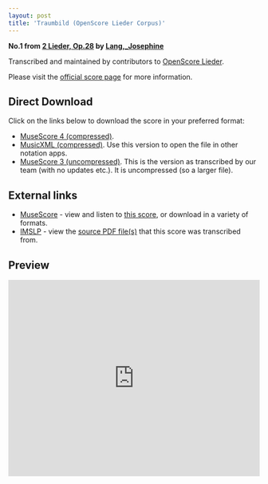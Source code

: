 ```yaml
---
layout: post
title: 'Traumbild (OpenScore Lieder Corpus)'
---
```


__No.1 from [2 Lieder, Op.28](https://fourscoreandmore.org/openscore/lieder/Lang,_Josephine/2_Lieder,_Op.28/) by [Lang,_Josephine](https://fourscoreandmore.org/openscore/lieder/Lang,_Josephine)__

Transcribed and maintained by contributors to [OpenScore Lieder].

Please visit the [official score page] for more information.

[official score page]: https://musescore.com/openscore-lieder-corpus/scores/6012375
[OpenScore Lieder]: https://musescore.com/openscore-lieder-corpus

## Direct Download

Click on the links below to download the score in your preferred format:
- [MuseScore 4 (compressed)](https://github.com/openscore/lieder/blob/main/scores/Lang,_Josephine/2_Lieder,_Op.28/1_Traumbild/lc6012375.mscz?raw=true).
- [MusicXML (compressed)](https://github.com/openscore/lieder/blob/main/scores/Lang,_Josephine/2_Lieder,_Op.28/1_Traumbild/lc6012375.mxl?raw=true). Use this version to open the file in other notation apps.
- [MuseScore 3 (uncompressed)](https://github.com/openscore/lieder/blob/main/scores/Lang,_Josephine/2_Lieder,_Op.28/1_Traumbild/lc6012375.mscx?raw=true). This is the version as transcribed by our team (with no updates etc.). It is uncompressed (so a larger file).

## External links

- [MuseScore] - view and listen to [this score][MuseScore], or download in a variety of formats.
- [IMSLP] - view the [source PDF file(s)][IMSLP] that this score was transcribed from.

[MuseScore]: https://musescore.com/score/6012375
[IMSLP]: https://imslp.org/wiki/Special:ReverseLookup/616432

## Preview

<iframe width="100%" height="394" src="https://musescore.com/openscore-lieder-corpus/scores/6012375/embed" frameborder="0" allowfullscreen allow="autoplay; fullscreen"></iframe>
